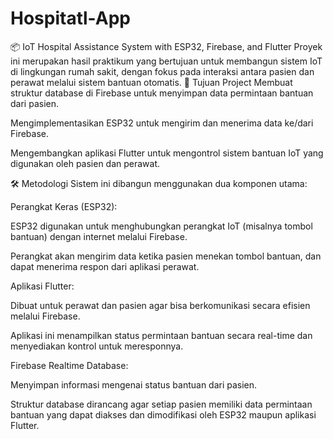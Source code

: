 # Hospitatl-App
📦 IoT Hospital Assistance System with ESP32, Firebase, and Flutter Proyek ini merupakan hasil praktikum yang bertujuan untuk membangun sistem IoT di lingkungan rumah sakit, dengan fokus pada interaksi antara pasien dan perawat melalui sistem bantuan otomatis.
🎯 Tujuan Project
Membuat struktur database di Firebase untuk menyimpan data permintaan bantuan dari pasien.

Mengimplementasikan ESP32 untuk mengirim dan menerima data ke/dari Firebase.

Mengembangkan aplikasi Flutter untuk mengontrol sistem bantuan IoT yang digunakan oleh pasien dan perawat.

🛠️ Metodologi
Sistem ini dibangun menggunakan dua komponen utama:

Perangkat Keras (ESP32):

ESP32 digunakan untuk menghubungkan perangkat IoT (misalnya tombol bantuan) dengan internet melalui Firebase.

Perangkat akan mengirim data ketika pasien menekan tombol bantuan, dan dapat menerima respon dari aplikasi perawat.

Aplikasi Flutter:

Dibuat untuk perawat dan pasien agar bisa berkomunikasi secara efisien melalui Firebase.

Aplikasi ini menampilkan status permintaan bantuan secara real-time dan menyediakan kontrol untuk meresponnya.

Firebase Realtime Database:

Menyimpan informasi mengenai status bantuan dari pasien.

Struktur database dirancang agar setiap pasien memiliki data permintaan bantuan yang dapat diakses dan dimodifikasi oleh ESP32 maupun aplikasi Flutter.
